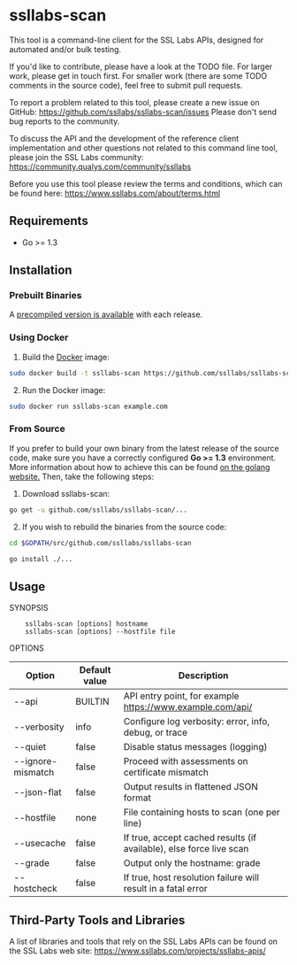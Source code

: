 ssllabs-scan
============

This tool is a command-line client for the SSL Labs APIs, designed for
automated and/or bulk testing.

If you'd like to contribute, please have a look at the TODO file. For larger work,
please get in touch first. For smaller work (there are some TODO comments in the
source code), feel free to submit pull requests.

To report a problem related to this tool, please create a new issue on GitHub: https://github.com/ssllabs/ssllabs-scan/issues
Please don't send bug reports to the community.

To discuss the API and the development of the reference client implementation and other questions not related to this command line tool, please
join the SSL Labs community: https://community.qualys.com/community/ssllabs

Before you use this tool please review the terms and conditions, which can be found here:
https://www.ssllabs.com/about/terms.html

## Requirements

* Go >= 1.3

## Installation

### Prebuilt Binaries

A [precompiled version is available](https://github.com/ssllabs/ssllabs-scan/releases) with each release.

### Using Docker

1. Build the [Docker](https://docs.docker.com/) image:

```bash
sudo docker build -t ssllabs-scan https://github.com/ssllabs/ssllabs-scan.git
```

2. Run the Docker image:

```bash
sudo docker run ssllabs-scan example.com
```

### From Source

If you prefer to build your own binary from the latest release of the source code, make sure you have a correctly configured **Go >= 1.3** environment. More information about how to achieve this can be found [on the golang website.](https://golang.org/doc/install) Then, take the following steps:

1. Download ssllabs-scan:

```bash
go get -u github.com/ssllabs/ssllabs-scan/...
```

2. If you wish to rebuild the binaries from the source code:

```bash
cd $GOPATH/src/github.com/ssllabs/ssllabs-scan

go install ./...
```

## Usage 

SYNOPSIS
```
    ssllabs-scan [options] hostname
    ssllabs-scan [options] --hostfile file
```

OPTIONS

| Option      | Default value | Description |
| ----------- | ------------- | ----------- |
| --api       | BUILTIN       | API entry point, for example https://www.example.com/api/ |
| --verbosity | info          | Configure log verbosity: error, info, debug, or trace |
| --quiet     | false         | Disable status messages (logging) |
| --ignore-mismatch | false   | Proceed with assessments on certificate mismatch |
| --json-flat | false         | Output results in flattened JSON format |
| --hostfile  | none          | File containing hosts to scan (one per line) |
| --usecache  | false         | If true, accept cached results (if available), else force live scan |
| --grade     | false         | Output only the hostname: grade |
| --hostcheck | false         | If true, host resolution failure will result in a fatal error |

## Third-Party Tools and Libraries

A list of libraries and tools that rely on the SSL Labs APIs can be found on the SSL Labs web site: https://www.ssllabs.com/projects/ssllabs-apis/

